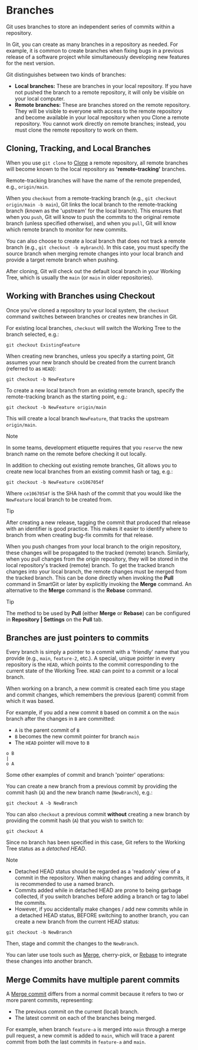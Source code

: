 # Branches

Git uses branches to store an independent series of commits within a repository.

In Git, you can create as many branches in a repository as needed.
For example, it is common to create branches when fixing bugs in a previous release of a software project while simultaneously developing new features for the next version.

Git distinguishes between two kinds of branches:

- **Local branches:** These are branches in your local repository.
If you have not pushed the branch to a remote repository, it will only be visible on your local computer.
- **Remote branches:** These are branches stored on the remote repository.
They will be visible to everyone with access to the remote repository and become available in your local repository when you Clone a remote repository.
You cannot work directly on remote branches; instead, you must clone the remote repository to work on them.

## Cloning, Tracking, and Local Branches

When you use `git clone` to [Clone](../GUI/Repository/Clone.md) a remote repository, all remote branches will become known to the local repository as **'remote-tracking'** branches.

Remote-tracking branches will have the name of the remote prepended, e.g., `origin/main`.

When you `checkout` from a remote-tracking branch (e.g., `git checkout origin/main -b main`), Git links the local branch to the remote-tracking branch (known as the 'upstream' for the local branch).
This ensures that when you `push`, Git will know to push the commits to the original remote branch (unless specified otherwise), and when you `pull`, Git will know which remote branch to monitor for new commits.

You can also choose to create a local branch that does not track a remote branch (e.g., `git checkout -b mybranch`).
In this case, you must specify the source branch when merging remote changes into your local branch and provide a target remote branch when pushing.

After cloning, Git will check out the default local branch in your Working Tree, which is usually the `main` (or `main` in older repositories).

## Working with Branches using Checkout

Once you've cloned a repository to your local system, the `checkout` command switches between branches or creates new branches in Git.

For existing local branches, `checkout` will switch the Working Tree to the branch selected, e.g.:

`git checkout ExistingFeature`

When creating new branches, unless you specify a starting point, Git assumes your new branch should be created from the current branch (referred to as `HEAD`):

`git checkout -b NewFeature`

To create a new local branch from an existing remote branch, specify the remote-tracking branch as the starting point, e.g.:

`git checkout -b NewFeature origin/main`

This will create a local branch `NewFeature`, that tracks the upstream `origin/main`.
> [!NOTE]
> In some teams, development etiquette requires that you `reserve` the new branch name on the remote before checking it out locally.

In addition to checking out existing remote branches, Git allows you to create new local branches from an existing commit hash or tag, e.g.:

`git checkout -b NewFeature ce1067054f`

Where `ce1067054f` is the SHA hash of the commit that you would like the `NewFeature` local branch to be created from.

> [!TIP]
> After creating a new release, tagging the commit that produced that release with an identifier is good practice.
> This makes it easier to identify where to branch from when creating bug-fix commits for that release.

When you push changes from your local branch to the origin repository, these changes will be propagated to the tracked (remote) branch.
Similarly, when you pull changes from the origin repository, they will be stored in the local repository's tracked (remote) branch.
To get the tracked branch changes into your local branch, the remote changes must be merged from the tracked branch.
This can be done directly when invoking the **Pull** command in SmartGit or later by explicitly invoking the **Merge** command.
An alternative to the **Merge** command is the **Rebase** command.

> [!TIP]
> The method to be used by **Pull** (either **Merge** or **Rebase**) can be configured in **Repository \| Settings** on the **Pull** tab.

## Branches are just pointers to commits

Every branch is simply a pointer to a commit with a 'friendly' name that you provide (e.g., `main`, `feature-2`, etc.).
A special, unique pointer in every repository is the `HEAD`, which points to the commit corresponding to the current state of the Working Tree.
`HEAD` can point to a commit or a local branch.

When working on a branch, a new commit is created each time you stage and commit changes, which remembers the previous (parent) commit from which it was based.

For example, if you add a new commit `B` based on commit `A` on the `main` branch after the changes in `B` are committed:

- `A` is the parent commit of `B`
- `B` becomes the new commit pointer for branch `main`
- The `HEAD` pointer will move to `B`

```
o B
|
o A
```

Some other examples of commit and branch 'pointer' operations:

You can create a new branch from a previous commit by providing the commit hash (`A`) and the new branch name (`NewBranch`), e.g.:

`git checkout A -b NewBranch`

You can also `checkout` a previous commit **without** creating a new branch by providing the commit hash (`A`) that you wish to switch to:

`git checkout A`

Since no branch has been specified in this case, Git refers to the Working Tree status as a *detached HEAD*.

> [!NOTE]
> - Detached HEAD status should be regarded as a 'readonly' view of a commit in the repository.
> When making changes and adding commits, it is recommended to use a named branch.
> - Commits added while in detached HEAD are prone to being garbage collected, if you switch branches before adding a branch or tag to label the commits.
> - However, if you accidentally make changes / add new commits while in a detached HEAD status, BEFORE switching to another branch, you can create a new branch from the current HEAD status:
>
> `git checkout -b NewBranch`
>
> Then, stage and commit the changes to the `NewBranch`.
>
> You can later use tools such as [Merge](Merging.md), cherry-pick, or [Rebase](Rebasing.md) to integrate these changes into another branch.

## Merge Commits have multiple parent commits

A [Merge commit](Merging.md#normal-merge-commit) differs from a normal commit because it refers to two or more parent commits, representing:

- The previous commit on the current (local) branch.
- The latest commit on each of the branches being merged.

For example, when branch `feature-a` is merged into `main` through a merge pull request, a new commit is added to `main`, which will trace a parent commit from both the last commits in `feature-a` and `main`.

